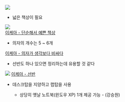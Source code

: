![](https://officesnapshots.com/wp-content/uploads/2016/01/instacart-office-design-10.jpg)

- 넓은 책상이 필요

![](http://www.ikea.com/kr/ko/images/products/linnmon-adils-teibeul__0395992_PE562262_S4.JPG)  
[이케아 - 단순해서 예쁜 책상](http://www.ikea.com/kr/ko/catalog/products/S09932182/#/S89133600)

- 의자의 개수는 5 ~ 6개

[이케아 - 의자가 생각보다 비싸다](http://www.ikea.com/kr/ko/catalog/categories/departments/workspaces/20652/)

- 선반도 하나 있으면 정리하는데 유용할 것 같다

![](http://www.ikea.com/kr/ko/images/products/kallax-seonban-yunis__0243969_PE383237_S4.JPG)
[이케아 - 선반](http://www.ikea.com/kr/ko/catalog/categories/departments/workspaces/11465/)

- 데스크탑을 지양하고 랩탑을 사용

  - 상당히 옛날 노트북(윈도우 XP) 1개 제공 가능 - (강승원)
